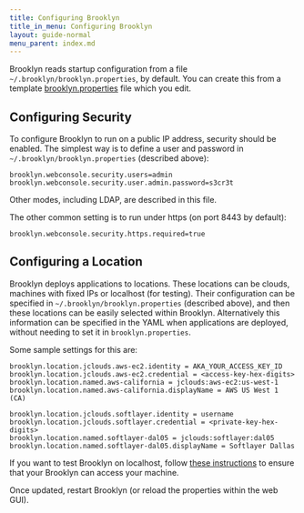 ```yaml
---
title: Configuring Brooklyn
title_in_menu: Configuring Brooklyn
layout: guide-normal
menu_parent: index.md
---
```


Brooklyn reads startup configuration from a file `~/.brooklyn/brooklyn.properties`, by default.
You can create this from a template [brooklyn.properties]({{brooklyn_properties_url_path}}) file which you edit.

## Configuring Security

To configure Brooklyn to run on a public IP address, security should be enabled.
The simplest way is to define a user and password in `~/.brooklyn/brooklyn.properties`
(described above): 

    brooklyn.webconsole.security.users=admin
    brooklyn.webconsole.security.user.admin.password=s3cr3t

Other modes, including LDAP, are described in this file.

The other common setting is to run under https (on port 8443 by default):

    brooklyn.webconsole.security.https.required=true

## Configuring a Location

Brooklyn deploys applications to locations. These locations
can be clouds, machines with fixed IPs or localhost (for testing).
Their configuration can be specified in `~/.brooklyn/brooklyn.properties` (described above),
and then these locations can be easily selected within Brooklyn.
Alternatively this information can be specified in the YAML when applications are deployed,
without needing to set it in `brooklyn.properties`.

Some sample settings for this are:

    brooklyn.location.jclouds.aws-ec2.identity = AKA_YOUR_ACCESS_KEY_ID
    brooklyn.location.jclouds.aws-ec2.credential = <access-key-hex-digits>
    brooklyn.location.named.aws-california = jclouds:aws-ec2:us-west-1
    brooklyn.location.named.aws-california.displayName = AWS US West 1 (CA)

    brooklyn.location.jclouds.softlayer.identity = username
    brooklyn.location.jclouds.softlayer.credential = <private-key-hex-digits>
    brooklyn.location.named.softlayer-dal05 = jclouds:softlayer:dal05
    brooklyn.location.named.softlayer-dal05.displayName = Softlayer Dallas

If you want to test Brooklyn on localhost, follow [these instructions]({{site.path.guide}}/ops/locations/) 
to ensure that your Brooklyn can access your machine.

Once updated, restart Brooklyn (or reload the properties within the web GUI).
